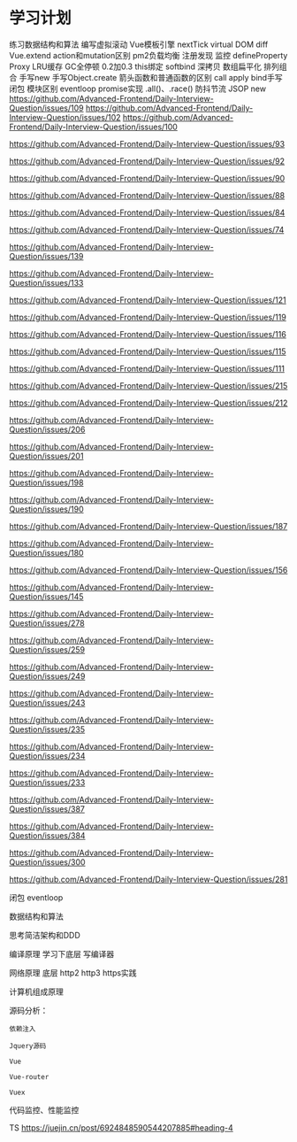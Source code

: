 # 学习计划


练习数据结构和算法
编写虚拟滚动
Vue模板引擎
nextTick
virtual DOM
diff
Vue.extend
action和mutation区别
pm2负载均衡
注册发现
监控
defineProperty
Proxy
LRU缓存
GC全停顿
0.2加0.3
this绑定
softbind
深拷贝
数组扁平化
排列组合
手写new
手写Object.create
箭头函数和普通函数的区别
call apply bind手写
闭包
模块区别
eventloop
promise实现
.all()、.race()
防抖节流
JSOP
new
https://github.com/Advanced-Frontend/Daily-Interview-Question/issues/109
https://github.com/Advanced-Frontend/Daily-Interview-Question/issues/102
https://github.com/Advanced-Frontend/Daily-Interview-Question/issues/100

https://github.com/Advanced-Frontend/Daily-Interview-Question/issues/93

https://github.com/Advanced-Frontend/Daily-Interview-Question/issues/92

https://github.com/Advanced-Frontend/Daily-Interview-Question/issues/90

https://github.com/Advanced-Frontend/Daily-Interview-Question/issues/88

https://github.com/Advanced-Frontend/Daily-Interview-Question/issues/84

https://github.com/Advanced-Frontend/Daily-Interview-Question/issues/74

https://github.com/Advanced-Frontend/Daily-Interview-Question/issues/139

https://github.com/Advanced-Frontend/Daily-Interview-Question/issues/133

https://github.com/Advanced-Frontend/Daily-Interview-Question/issues/121

https://github.com/Advanced-Frontend/Daily-Interview-Question/issues/119

https://github.com/Advanced-Frontend/Daily-Interview-Question/issues/116

https://github.com/Advanced-Frontend/Daily-Interview-Question/issues/115

https://github.com/Advanced-Frontend/Daily-Interview-Question/issues/111

https://github.com/Advanced-Frontend/Daily-Interview-Question/issues/215

https://github.com/Advanced-Frontend/Daily-Interview-Question/issues/212

https://github.com/Advanced-Frontend/Daily-Interview-Question/issues/206

https://github.com/Advanced-Frontend/Daily-Interview-Question/issues/201

https://github.com/Advanced-Frontend/Daily-Interview-Question/issues/198

https://github.com/Advanced-Frontend/Daily-Interview-Question/issues/190

https://github.com/Advanced-Frontend/Daily-Interview-Question/issues/187

https://github.com/Advanced-Frontend/Daily-Interview-Question/issues/180

https://github.com/Advanced-Frontend/Daily-Interview-Question/issues/156

https://github.com/Advanced-Frontend/Daily-Interview-Question/issues/145

https://github.com/Advanced-Frontend/Daily-Interview-Question/issues/278

https://github.com/Advanced-Frontend/Daily-Interview-Question/issues/259

https://github.com/Advanced-Frontend/Daily-Interview-Question/issues/249

https://github.com/Advanced-Frontend/Daily-Interview-Question/issues/243

https://github.com/Advanced-Frontend/Daily-Interview-Question/issues/235

https://github.com/Advanced-Frontend/Daily-Interview-Question/issues/234

https://github.com/Advanced-Frontend/Daily-Interview-Question/issues/233

https://github.com/Advanced-Frontend/Daily-Interview-Question/issues/387

https://github.com/Advanced-Frontend/Daily-Interview-Question/issues/384

https://github.com/Advanced-Frontend/Daily-Interview-Question/issues/300

https://github.com/Advanced-Frontend/Daily-Interview-Question/issues/281


闭包
eventloop

数据结构和算法














思考简洁架构和DDD

编译原理  学习下底层 写编译器

网络原理 底层 http2 http3 https实践

计算机组成原理



源码分析：

    依赖注入

    Jquery源码 

    Vue

    Vue-router

    Vuex



代码监控、性能监控







TS
https://juejin.cn/post/6924848590544207885#heading-4



